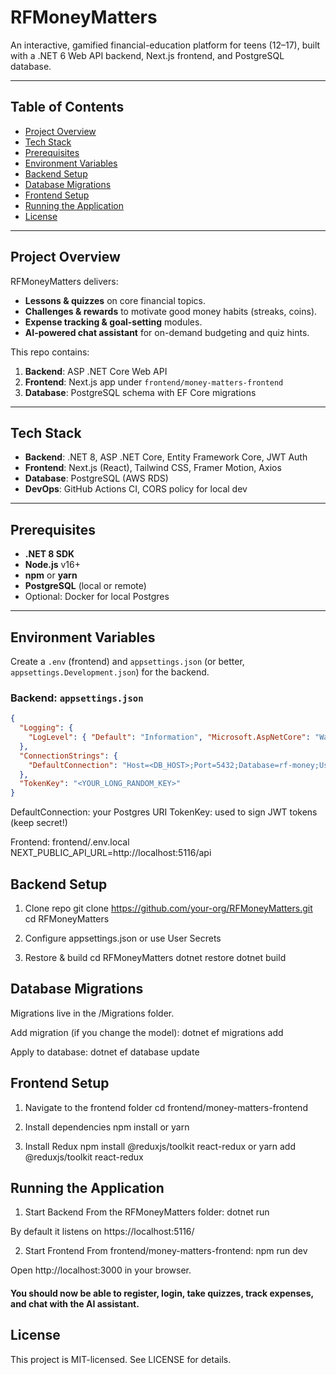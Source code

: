 # RFMoneyMatters

An interactive, gamified financial-education platform for teens (12–17), built with a .NET 6 Web API backend, Next.js frontend, and PostgreSQL database.

---

## Table of Contents

- [Project Overview](#project-overview)  
- [Tech Stack](#tech-stack)  
- [Prerequisites](#prerequisites)  
- [Environment Variables](#environment-variables)  
- [Backend Setup](#backend-setup)  
- [Database Migrations](#database-migrations)  
- [Frontend Setup](#frontend-setup)  
- [Running the Application](#running-the-application)  
- [License](#license)

---

## Project Overview

RFMoneyMatters delivers:
- **Lessons & quizzes** on core financial topics.  
- **Challenges & rewards** to motivate good money habits (streaks, coins).  
- **Expense tracking & goal-setting** modules.  
- **AI-powered chat assistant** for on-demand budgeting and quiz hints.  

This repo contains:  
1. **Backend**: ASP .NET Core Web API 
2. **Frontend**: Next.js app under `frontend/money-matters-frontend`  
3. **Database**: PostgreSQL schema with EF Core migrations  

---

## Tech Stack

- **Backend**: .NET 8, ASP .NET Core, Entity Framework Core, JWT Auth  
- **Frontend**: Next.js (React), Tailwind CSS, Framer Motion, Axios  
- **Database**: PostgreSQL (AWS RDS)  
- **DevOps**: GitHub Actions CI, CORS policy for local dev  

---

## Prerequisites

- **.NET 8 SDK**  
- **Node.js** v16+  
- **npm** or **yarn**  
- **PostgreSQL** (local or remote)  
- Optional: Docker for local Postgres  

---

## Environment Variables

Create a `.env` (frontend) and `appsettings.json` (or better, `appsettings.Development.json`) for the backend.

### Backend: `appsettings.json`
```json
{
  "Logging": {
    "LogLevel": { "Default": "Information", "Microsoft.AspNetCore": "Warning" }
  },
  "ConnectionStrings": {
    "DefaultConnection": "Host=<DB_HOST>;Port=5432;Database=rf-money;Username=<USER>;Password=<PASS>;SSL Mode=Require;Trust Server Certificate=true"
  },
  "TokenKey": "<YOUR_LONG_RANDOM_KEY>"
}
```

DefaultConnection: your Postgres URI
TokenKey: used to sign JWT tokens (keep secret!)

Frontend: frontend/.env.local
NEXT_PUBLIC_API_URL=http://localhost:5116/api

## Backend Setup
1. Clone repo
  git clone https://github.com/your-org/RFMoneyMatters.git
  cd RFMoneyMatters

2. Configure appsettings.json or use User Secrets

3. Restore & build
  cd RFMoneyMatters
  dotnet restore
  dotnet build

## Database Migrations
  Migrations live in the /Migrations folder.
  
  Add migration (if you change the model):
  dotnet ef migrations add <YourMigrationName>
  
  Apply to database:
  dotnet ef database update

## Frontend Setup
  1. Navigate to the frontend folder
  cd frontend/money-matters-frontend

  2. Install dependencies
  npm install or yarn

  3. Install Redux
  npm install @reduxjs/toolkit react-redux
  or
  yarn add @reduxjs/toolkit react-redux

## Running the Application

  1. Start Backend
  From the RFMoneyMatters folder:
  dotnet run

  By default it listens on https://localhost:5116/

  2. Start Frontend
  From frontend/money-matters-frontend:
  npm run dev

  Open http://localhost:3000 in your browser.

#### You should now be able to register, login, take quizzes, track expenses, and chat with the AI assistant.

## License
  This project is MIT-licensed. See LICENSE for details.
